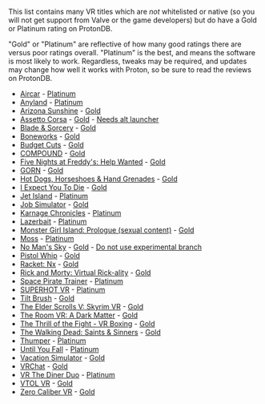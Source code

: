 <!--Only include games that users have verified to work in VR. Some VR games
are "VR Supported", as opposed to VR Only, and most people testing these games 
will not be able to test VR. SpaceEngine, for example, needs VR verified.-->

This list contains many VR titles which are *not* whitelisted or native (so you
will not get support from Valve or the game developers) but do have a Gold or
Platinum rating on ProtonDB.

"Gold" or "Platinum" are reflective of how many good ratings there are versus
poor ratings overall. "Platinum" is the best, and means the software is most
likely to work. Regardless, tweaks may be required, and updates may change how 
well it works with Proton, so be sure to read the reviews on ProtonDB.

* [Aircar] - [Platinum][Aircar PDB]
* [Anyland] - [Platinum][Anyland PDB]
* [Arizona Sunshine] - [Gold][Arizona Sunshine PDB]
* [Assetto Corsa] - [Gold][Assetto Corsa PDB] - [Needs alt launcher](#16)
* [Blade & Sorcery][B&S] - [Gold][B&S PDB]
* [Boneworks] - [Gold][Boneworks PDB]
* [Budget Cuts] - [Gold][Budget Cuts PDB]
* [COMPOUND] - [Gold][COMPOUND PDB]
* [Five Nights at Freddy's: Help Wanted][FNAF:HW] - [Gold][FNAF:HW PDB]
* [GORN] - [Gold][GORN PDB]
* [Hot Dogs, Horseshoes & Hand Grenades][H3VR] - [Gold][H3VR PDB]
* [I Expect You To Die][IEYTD] - [Gold][IEYTD PDB]
* [Jet Island] - [Platinum][Jet Island PDB]
* [Job Simulator] - [Gold][Job Simulator PDB]
* [Karnage Chronicles] - [Platinum][Karnage Chronicles PDB]
* [Lazerbait] - [Platinum][Lazerbait PDB]
* [Monster Girl Island: Prologue (sexual content)][MGI:P] - [Gold][MGI:P PDB]
* [Moss] - [Platinum][Moss PDB]
* [No Man's Sky] - [Gold][No Man's Sky PDB] - 
  [Do not use experimental branch](#15)
* [Pistol Whip] - [Gold][Pistol Whip PDB]
* [Racket: Nx] - [Gold][Racket: Nx PDB]
* [Rick and Morty: Virtual Rick-ality][RaM:VR] - [Gold][RaM:VR PDB]
* [Space Pirate Trainer][SPT] - [Platinum][SPT PDB]
* [SUPERHOT VR] - [Platinum][SUPERHOT VR PDB]
* [Tilt Brush] - [Gold][Tilt Brush PDB]
* [The Elder Scrolls V: Skyrim VR][TESV:SVR] - [Gold][TESV:SVR PDB]
* [The Room VR: A Dark Matter][TRVR:ADM] - [Gold][TRVR:ADM PDB]
* [The Thrill of the Fight - VR Boxing][TTotF] - [Gold][TTotF PDB]
* [The Walking Dead: Saints & Sinners][TWDS&S] - [Gold][TWDS&S PDB]
* [Thumper] - [Platinum][Thumper PDB]
* [Until You Fall][UYF] - [Platinum][UYF PDB]
* [Vacation Simulator] - [Gold][Vacation Simulator PDB]
* [VRChat] - [Gold][VRChat PDB]
* [VR The Diner Duo] - [Platinum][VR The Diner Duo PDB]
* [VTOL VR] - [Gold][VTOL VR PDB]
* [Zero Caliber VR] - [Gold][Zero Caliber VR PDB]

[Aircar]: https://store.steampowered.com/app/1073390
[Aircar PDB]: https://www.protondb.com/app/1073390
[Anyland]: https://store.steampowered.com/app/505700
[Anyland PDB]: https://www.protondb.com/app/505700
[Arizona Sunshine]: https://store.steampowered.com/app/342180
[Arizona Sunshine PDB]: https://www.protondb.com/app/342180
[Assetto Corsa]: https://store.steampowered.com/app/244210
[Assetto Corsa PDB]: https://www.protondb.com/app/244210
[B&S]: https://store.steampowered.com/app/629730
[B&S PDB]: https://www.protondb.com/app/629730
[Boneworks]: https://store.steampowered.com/app/823500
[Boneworks PDB]: https://www.protondb.com/app/823500
[Budget Cuts]: https://store.steampowered.com/app/400940
[Budget Cuts PDB]: https://www.protondb.com/app/400940
[COMPOUND]: https://store.steampowered.com/app/615120
[COMPOUND PDB]: https://www.protondb.com/app/615120
[FNAF:HW]: https://store.steampowered.com/app/732690
[FNAF:HW PDB]: https://www.protondb.com/app/732690
[GORN]: https://store.steampowered.com/app/578620
[GORN PDB]: https://www.protondb.com/app/578620
[H3VR]: https://store.steampowered.com/app/450540
[H3VR PDB]: https://www.protondb.com/app/450540
[IEYTD]: https://store.steampowered.com/app/587430
[IEYTD PDB]: https://www.protondb.com/app/587430
[Jet Island]: https://store.steampowered.com/app/587220
[Jet Island PDB]: https://www.protondb.com/app/587220
[Job Simulator]: https://store.steampowered.com/app/448280
[Job Simulator PDB]: https://www.protondb.com/app/448280
[Karnage Chronicles]: https://store.steampowered.com/app/611160
[Karnage Chronicles PDB]: https://www.protondb.com/app/611160
[Lazerbait]: https://store.steampowered.com/app/529150
[Lazerbait PDB]: https://www.protondb.com/app/529150
[MGI:P]: https://store.steampowered.com/app/943700
[MGI:P PDB]: https://www.protondb.com/app/943700
[Moss]: https://store.steampowered.com/app/846470
[Moss PDB]: https://www.protondb.com/app/846470
[No Man's Sky]: https://store.steampowered.com/app/275850
[No Man's Sky PDB]: https://www.protondb.com/app/275850
[Pistol Whip]: https://store.steampowered.com/app/1079800
[Pistol Whip PDB]: https://www.protondb.com/app/1079800
[Racket: Nx]: https://store.steampowered.com/app/428080
[Racket: Nx PDB]: https://www.protondb.com/app/428080
[RaM:VR]: https://store.steampowered.com/app/469610
[RaM:VR PDB]: https://www.protondb.com/app/469610
[SPT]: https://store.steampowered.com/app/418650
[SPT PDB]: https://www.protondb.com/app/418650
[SUPERHOT VR]: https://store.steampowered.com/app/617830
[SUPERHOT VR PDB]: https://www.protondb.com/app/617830
[Tilt Brush]: https://store.steampowered.com/app/327140
[Tilt Brush PDB]: https://www.protondb.com/app/327140
[TESV:SVR]: https://store.steampowered.com/app/611670
[TESV:SVR PDB]: https://www.protondb.com/app/611670
[TRVR:ADM]: https://store.steampowered.com/app/1104380
[TRVR:ADM PDB]: https://www.protondb.com/app/1104380
[TTotF]: https://store.steampowered.com/app/494150
[TTotF PDB]: https://www.protondb.com/app/494150
[TWDS&S]: https://store.steampowered.com/app/916840
[TWDS&S PDB]: https://www.protondb.com/app/916840
[Thumper]: https://store.steampowered.com/app/356400
[Thumper PDB]: https://www.protondb.com/app/356400
[UYF]: https://store.steampowered.com/app/858260
[UYF PDB]: https://www.protondb.com/app/858260
[Vacation Simulator]: https://store.steampowered.com/app/726830
[Vacation Simulator PDB]: https://www.protondb.com/app/726830
[VRChat]: https://store.steampowered.com/app/438100
[VRChat PDB]: https://www.protondb.com/app/438100
[VR The Diner Duo]: https://store.steampowered.com/app/530120
[VR The Diner Duo PDB]: https://www.protondb.com/app/530120
[VTOL VR]: https://store.steampowered.com/app/667970
[VTOL VR PDB]: https://www.protondb.com/app/667970
[Zero Caliber VR]: https://store.steampowered.com/app/877200
[Zero Caliber VR PDB]: https://www.protondb.com/app/877200
